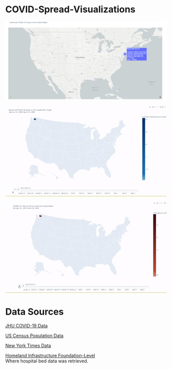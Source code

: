# COVID-Spread-Visualizations

![alt text](https://github.com/Gramir10/COVID-Spread-Visualizations/blob/master/bubble_map.png)

![alt text](https://github.com/Gramir10/COVID-Spread-Visualizations/blob/master/CovidSpread.gif)

![alt text](https://github.com/Gramir10/COVID-Spread-Visualizations/blob/master/HospitalBeds.gif)



# Data Sources

[JHU COVID-19 Data](https://raw.githubusercontent.com/CSSEGISandData/COVID-19/master/csse_covid_19_data/csse_covid_19_daily_reports/04-14-2020.csv)

[US Census Population Data]("https://www2.census.gov/programs-surveys/popest/datasets/2010-2019/counties/totals/co-est2019-alldata.csv")

[New York Times Data]("https://raw.githubusercontent.com/nytimes/covid-19-data/master/us-counties.csv")


[Homeland Infrastructure Foundation-Level](https://hifld-geoplatform.opendata.arcgis.com/datasets/hospitals)
 </br>
Where hospital bed data was retrieved.

